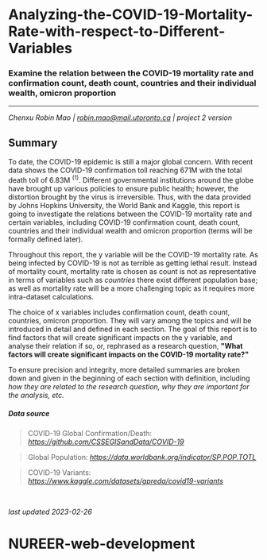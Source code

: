# Analyzing-the-COVID-19-Mortality-Rate-with-respect-to-Different-Variables
### Examine the relation between the COVID-19 mortality rate and confirmation count, death count, countries and their individual wealth, omicron proportion
-----
*Chenxu Robin Mao | robin.mao@mail.utoronto.ca | project 2 version*

## Summary

To date, the COVID-19 epidemic is still a major global concern. With recent data shows the COVID-19 confirmation toll reaching 671M with the total death toll of 6.83M $^{(1)}$. Different governmental institutions around the globe have brought up various policies to ensure public health; however, the distortion brought by the virus is irreversible. Thus, with the data provided by Johns Hopkins University, the World Bank and Kaggle, this report is going to investigate the relations between the COVID-19 mortality rate and certain variables, including COVID-19 confirmation count, death count, countries and their individual wealth and omicron proportion (terms will be formally defined later).

Throughout this report, the y variable will be the COVID-19 mortality rate. As being infected by COVID-19 is not as terrible as getting lethal result. Instead of mortality count, mortality rate is chosen as count is not as representative in terms of variables such as *countries* there exist different population base; as well as mortality rate will be a more challenging topic as it requires more intra-dataset calculations.

The choice of x variables includes confirmation count, death count, countries, omicron proportion. They will vary among the topics and will be introduced in detail and defined in each section. The goal of this report is to find factors that will create significant impacts on the y variable, and analyse their relation if so, or, rephrased as a research question, **"What factors will create significant impacts on the COVID-19 mortality rate?"**

To ensure precision and integrity, more detailed summaries are broken down and given in the beginning of each section with definition, including *how they are related to the research question, why they are important for the analysis, etc.* 

##### Data source

> COVID-19 Global Confirmation/Death: *https://github.com/CSSEGISandData/COVID-19*

> Global Population: *https://data.worldbank.org/indicator/SP.POP.TOTL*

> COVID-19 Variants: *https://www.kaggle.com/datasets/gpreda/covid19-variants*

<br>

*last updated 2023-02-26*
# NUREER-web-development
